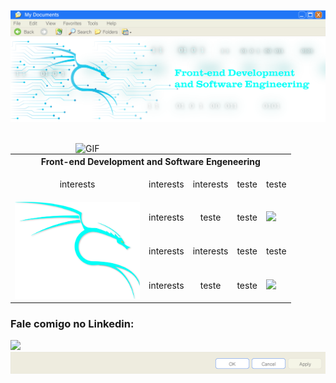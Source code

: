 <p align="center">
  <img src="https://github.com/devartes/devartes/blob/main/win%20xp-01.png" alt="devartes">
  <a href="https://devartes-portfolio.vercel.app/"><img src="https://raw.githubusercontent.com/devartes/devartes/main/dragon4-01.png" alt="devartes"></a>
  <br>
  <br>
</p> 
<p><a target="_blank" rel="noopener noreferrer" href="https://devartes-portfolio.vercel.app/?raw=true"><img align="right" alt="GIF" src="https://github.com/devartes/devartes/blob/main/computador%20(2).gif?raw=true" width="400" style="max-width:100%"></a></p>
<p align="left">
<table>
<tbody>
<tr>
<th colspan="5">Front-end Development and Software Engeneering</th>
</tr>
<tr>
<td><p align="center">interests</p></td>
<td><p align="center">interests</p></td>
<td><p align="center">interests</p></td>
<td><p align="center">teste</p></td>
<td><p align="center">teste</p></td>
</tr>
<tr>
<td rowspan="3"><img src="https://github.com/devartes/devartes/blob/main/kali-01.png" width="200" ></td>
<td><p align="center">interests</p></td>
<td><p align="center">teste</p></td>
<td><p align="center">teste</p></td>
<td><img src="https://shields.io/badge/skills-black?logo=github&style=for-the-badge"></td>
</tr>
<tr>
<td><p align="center">interests</p></td>
<td><p align="center">interests</p></td>
<td><p align="center">teste</p></td>
<td><p align="center">teste</p></td>
</tr>
<tr>
<td><p align="center">interests</p></td>
<td><p align="center">teste</p></td>
<td><p align="center">teste</p></td>
<td><img src="https://img.shields.io/badge/jQuery-0769AD?style=for-the-badge&logo=jquery&logoColor=white"></td>  
</tr>
</tbody>
</table>
 </p>       
<h3><a id="fale-comigo-no-linkedin:" class="anchor" aria-hidden="true" href="#talk-with-me-i-am-kinda-awesome"></a>Fale comigo no Linkedin:</h3>
<a href="https://www.linkedin.com/in/anacdcavalcante">
    <img src="https://img.shields.io/badge/LinkedIn-0077B5?style=for-the-badge&logo=linkedin&logoColor=white">
  </a>
  
<img src="https://github.com/devartes/devartes/blob/main/win%20xp%202-01.png" alt="devartes">
